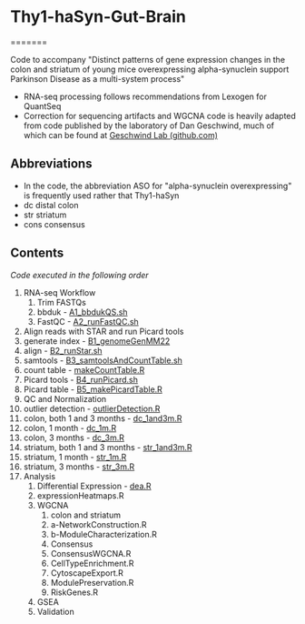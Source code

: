 # Thy1-haSyn-Gut-Brain
=======

Code to accompany "Distinct patterns of gene expression changes in the colon and striatum of young mice overexpressing alpha-synuclein support Parkinson Disease as a multi-system process"

* RNA-seq processing follows recommendations from Lexogen for QuantSeq
* Correction for sequencing artifacts and WGCNA code is heavily adapted from code published by the laboratory of Dan Geschwind, much of which can be found at [Geschwind Lab (github.com)](https://github.com/dhglab) 

## Abbreviations
* In the code, the abbreviation ASO for "alpha-synuclein overexpressing" is frequently used rather that Thy1-haSyn
* dc distal colon
* str striatum
* cons consensus

## Contents
*Code executed in the following order*

1. RNA-seq Workflow
    1. Trim FASTQs
    2. bbduk - [A1_bbdukQS.sh](1-RNAseqWorkflow/A_TrimFastqs/A1_bbdukQS.sh)
    3. FastQC - [A2_runFastQC.sh](1-RNAseqWorkflow/A_TrimFastqs/A2_runFastQC.sh)
2. Align reads with STAR and run Picard tools
  1. generate index - [B1_genomeGenMM22](1-RNAseqWorkflow/B_STARandPicard/B1_genomeGenMM22.sh)
  2. align - [B2_runStar.sh](1-RNAseqWorkflow/B_STARandPicard/B2_runStar.sh)
  3. samtools - [B3_samtoolsAndCountTable.sh](1-RNAseqWorkflow/B_STARandPicard/B3_samtoolsAndCountTable.sh)
  4. count table - [makeCountTable.R](1-RNAseqWorkflow/B_STARandPicard/makeCountTable.R)
  5. Picard tools - [B4_runPicard.sh](1-RNAseqWorkflow/B_STARandPicard/B4_runPicard.sh)
  6. Picard table - [B5_makePicardTable.R](1-RNAseqWorkflow/B_STARandPicard/B5_makePicardTable.R)
3. QC and Normalization
  1. outlier detection - [outlierDetection.R](1-RNAseqWorkflow/C_QCandNormalization/outlierDetection.R)
  2. colon, both 1 and 3 months - [dc_1and3m.R](1-RNAseqWorkflow/C_QCandNormalization/dc_1and3m.R)
  3. colon, 1 month - [dc_1m.R](1-RNAseqWorkflow/C_QCandNormalization/dc_1m.R)
  4. colon, 3 months - [dc_3m.R](1-RNAseqWorkflow/C_QCandNormalization/dc_3m.R)
  5. striatum, both 1 and 3 months - [str_1and3m.R](1-RNAseqWorkflow/C_QCandNormalization/str_1and3m.R)
  6. striatum, 1 month - [str_1m.R](1-RNAseqWorkflow/C_QCandNormalization/str_1m.R)
  7. striatum, 3 months - [str_3m.R](1-RNAseqWorkflow/C_QCandNormalization/str_3m.R)
4. Analysis
    1. Differential Expression - [dea.R](2-Analysis/dea.R)
    2. expressionHeatmaps.R
    3. WGCNA
        1. colon and striatum
          1. a-NetworkConstruction.R
          2. b-ModuleCharacterization.R
        2. Consensus
          1. ConsensusWGCNA.R
        3. CellTypeEnrichment.R
        4. CytoscapeExport.R
        5. ModulePreservation.R
        6. RiskGenes.R
    4. GSEA
    5. Validation
